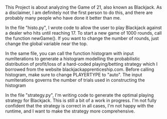 This Project is about analyzing the Game of 21, also known as Blackjack. As a disclaimer, I am definitely not the first person to do this, and there are probably many people
who have done it better than me. 

In the file "histo.py", I wrote code to allow the user to play Blackjack against a dealer who hits until reaching 17.
To start a new game of 1000 rounds, call the function newGame(). If you want to change the number of rounds, just change the global variable near the top.

In the same file, you can call the function histogram with input numIterations to generate a histogram modelling the probabilistic distribution
of profit/loss of a hard-coded playing/betting strategy which I borrowed from the website blackjackapprenticeship.com. Before calling histogram, make sure 
to change PLAYERTYPE to "auto". The input numIterations governs the number of trials used in constructing the histogram

In the file "strategy.py", I'm writing code to generate the optimal playing strategy for Blackjack. This is still a bit of a work in progress.
I'm not fully confident that the strategy is correct in all cases, I'm not happy with the runtime, and I want to make the strategy more comprehensive.
